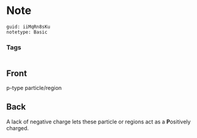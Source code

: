 # Note
```
guid: iiMqRn8sKu
notetype: Basic
```

### Tags
```
```

## Front
p-type particle/region

## Back
A lack of negative charge lets these particle or regions act as a <b>P</b>ositively charged.

